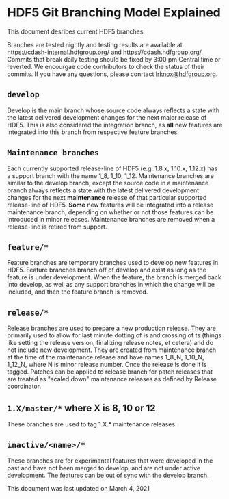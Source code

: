 # HDF5 Git Branching Model Explained

This document desribes current HDF5 branches. 

Branches are tested nightly and testing results are available at https://cdash-internal.hdfgroup.org/ and https://cdash.hdfgroup.org/. Commits that break daily testing should be fixed by 3:00 pm Central time or reverted.  We encourgae code contributors to check the status of their commits. If you have any questions, please conrtact lrknox@hdfgroup.org.
 
## `develop`
Develop is the main branch whose source code always reflects a state with the latest delivered development changes for the next major release of HDF5. 
This is also considered the integration branch, as **all** new features are integrated into this branch from respective feature branches. 

## `Maintenance branches`

Each currently supported release-line of HDF5 (e.g. 1.8.x, 1.10.x, 1.12.x) has a support branch with the name 1_8, 1_10, 1_12. 
Maintenance branches are similar to the develop branch, except the source code in a maintenance branch always reflects a state 
with the latest delivered development changes for the next **maintenance** release of that particular supported release-line of HDF5. 
**Some** new features will be integrated into a release maintenance branch, depending on whether or not those features can be 
introduced in minor releases.  Maintenance branches are removed when a release-line is retired from support.

## `feature/*`
Feature branches are temporary branches used to develop new features in HDF5.
Feature branches branch off of develop and exist as long as the feature is under development. 
When the feature, the branch is merged back into develop, as well as any support branches in which the change will be included, and then the feature branch is removed.

## `release/*`
Release branches are used to prepare a new production release. They are primarily used to allow for last minute dotting of is and crossing of ts 
(things like setting the release version, finalizing release notes, et cetera) and do not include new development. 
They are created from maintenance branch at the time of the maintenance release and have 
names 1_8_N, 1_10_N, 1_12_N, where N is minor release number. Once the release is  done it is tagged. 
Patches can be applied to release branch for patch releases that are treated as "scaled down" maintenance releases as defined by Release coordinator.

## `1.X/master/*` where X is 8, 10 or 12
These branches are used to tag 1.X.* maintenance releases.

## `inactive/<name>/*`
These branches are for experimantal features that were developed in the past  and have not been merged to develop, and are not under active development. The features 
can be out of sync with the develop branch.

This document was last updated on March 4, 2021

